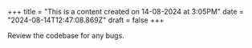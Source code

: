 +++
title = "This is a content created on 14-08-2024 at 3:05PM"
date = "2024-08-14T12:47:08.869Z"
draft = false
+++

  Review the codebase for any bugs.
        